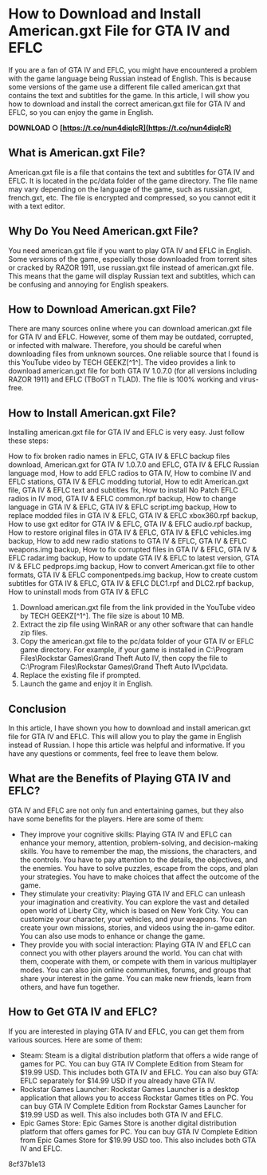 
 
# How to Download and Install American.gxt File for GTA IV and EFLC
 
If you are a fan of GTA IV and EFLC, you might have encountered a problem with the game language being Russian instead of English. This is because some versions of the game use a different file called american.gxt that contains the text and subtitles for the game. In this article, I will show you how to download and install the correct american.gxt file for GTA IV and EFLC, so you can enjoy the game in English.
 
**DOWNLOAD ○ [https://t.co/nun4diqIcR](https://t.co/nun4diqIcR)**


 
## What is American.gxt File?
 
American.gxt file is a file that contains the text and subtitles for GTA IV and EFLC. It is located in the pc/data folder of the game directory. The file name may vary depending on the language of the game, such as russian.gxt, french.gxt, etc. The file is encrypted and compressed, so you cannot edit it with a text editor.
 
## Why Do You Need American.gxt File?
 
You need american.gxt file if you want to play GTA IV and EFLC in English. Some versions of the game, especially those downloaded from torrent sites or cracked by RAZOR 1911, use russian.gxt file instead of american.gxt file. This means that the game will display Russian text and subtitles, which can be confusing and annoying for English speakers.
 
## How to Download American.gxt File?
 
There are many sources online where you can download american.gxt file for GTA IV and EFLC. However, some of them may be outdated, corrupted, or infected with malware. Therefore, you should be careful when downloading files from unknown sources. One reliable source that I found is this YouTube video by TECH GEEKZ[^1^]. The video provides a link to download american.gxt file for both GTA IV 1.0.7.0 (for all versions including RAZOR 1911) and EFLC (TBoGT n TLAD). The file is 100% working and virus-free.
 
## How to Install American.gxt File?
 
Installing american.gxt file for GTA IV and EFLC is very easy. Just follow these steps:
 
How to fix broken radio names in EFLC,  GTA IV & EFLC backup files download,  American.gxt for GTA IV 1.0.7.0 and EFLC,  GTA IV & EFLC Russian language mod,  How to add EFLC radios to GTA IV,  How to combine IV and EFLC stations,  GTA IV & EFLC modding tutorial,  How to edit American.gxt file,  GTA IV & EFLC text and subtitles fix,  How to install No Patch EFLC radios in IV mod,  GTA IV & EFLC common.rpf backup,  How to change language in GTA IV & EFLC,  GTA IV & EFLC script.img backup,  How to replace modded files in GTA IV & EFLC,  GTA IV & EFLC xbox360.rpf backup,  How to use gxt editor for GTA IV & EFLC,  GTA IV & EFLC audio.rpf backup,  How to restore original files in GTA IV & EFLC,  GTA IV & EFLC vehicles.img backup,  How to add new radio stations to GTA IV & EFLC,  GTA IV & EFLC weapons.img backup,  How to fix corrupted files in GTA IV & EFLC,  GTA IV & EFLC radar.img backup,  How to update GTA IV & EFLC to latest version,  GTA IV & EFLC pedprops.img backup,  How to convert American.gxt file to other formats,  GTA IV & EFLC componentpeds.img backup,  How to create custom subtitles for GTA IV & EFLC,  GTA IV & EFLC DLC1.rpf and DLC2.rpf backup,  How to uninstall mods from GTA IV & EFLC
 
1. Download american.gxt file from the link provided in the YouTube video by TECH GEEKZ[^1^]. The file size is about 10 MB.
2. Extract the zip file using WinRAR or any other software that can handle zip files.
3. Copy the american.gxt file to the pc/data folder of your GTA IV or EFLC game directory. For example, if your game is installed in C:\Program Files\Rockstar Games\Grand Theft Auto IV, then copy the file to C:\Program Files\Rockstar Games\Grand Theft Auto IV\pc\data.
4. Replace the existing file if prompted.
5. Launch the game and enjoy it in English.

## Conclusion
 
In this article, I have shown you how to download and install american.gxt file for GTA IV and EFLC. This will allow you to play the game in English instead of Russian. I hope this article was helpful and informative. If you have any questions or comments, feel free to leave them below.
  
## What are the Benefits of Playing GTA IV and EFLC?
 
GTA IV and EFLC are not only fun and entertaining games, but they also have some benefits for the players. Here are some of them:

- They improve your cognitive skills: Playing GTA IV and EFLC can enhance your memory, attention, problem-solving, and decision-making skills. You have to remember the map, the missions, the characters, and the controls. You have to pay attention to the details, the objectives, and the enemies. You have to solve puzzles, escape from the cops, and plan your strategies. You have to make choices that affect the outcome of the game.
- They stimulate your creativity: Playing GTA IV and EFLC can unleash your imagination and creativity. You can explore the vast and detailed open world of Liberty City, which is based on New York City. You can customize your character, your vehicles, and your weapons. You can create your own missions, stories, and videos using the in-game editor. You can also use mods to enhance or change the game.
- They provide you with social interaction: Playing GTA IV and EFLC can connect you with other players around the world. You can chat with them, cooperate with them, or compete with them in various multiplayer modes. You can also join online communities, forums, and groups that share your interest in the game. You can make new friends, learn from others, and have fun together.

## How to Get GTA IV and EFLC?
 
If you are interested in playing GTA IV and EFLC, you can get them from various sources. Here are some of them:

- Steam: Steam is a digital distribution platform that offers a wide range of games for PC. You can buy GTA IV Complete Edition from Steam for $19.99 USD. This includes both GTA IV and EFLC. You can also buy GTA: EFLC separately for $14.99 USD if you already have GTA IV.
- Rockstar Games Launcher: Rockstar Games Launcher is a desktop application that allows you to access Rockstar Games titles on PC. You can buy GTA IV Complete Edition from Rockstar Games Launcher for $19.99 USD as well. This also includes both GTA IV and EFLC.
- Epic Games Store: Epic Games Store is another digital distribution platform that offers games for PC. You can buy GTA IV Complete Edition from Epic Games Store for $19.99 USD too. This also includes both GTA IV and EFLC.

 8cf37b1e13
 
